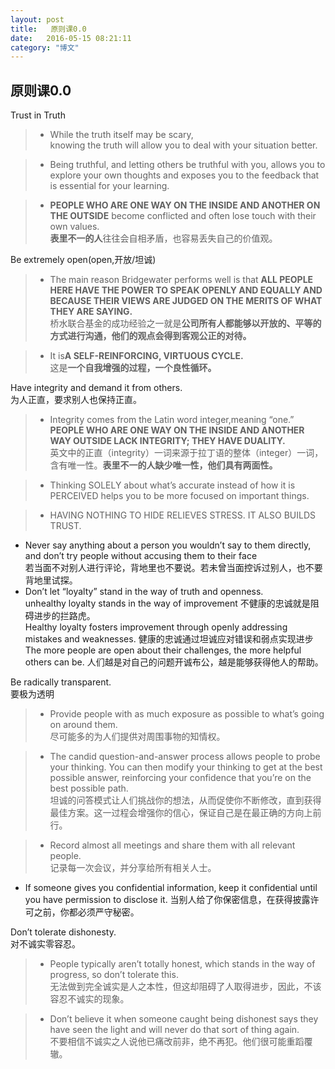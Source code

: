 ```yaml
---
layout: post
title:   原则课0.0
date:   2016-05-15 08:21:11
category: "博文"
---
```

## 原则课0.0

Trust in Truth   

>* While the truth itself may be scary,  
knowing the truth will allow you to deal with your situation better.  

>* Being truthful, and letting others be truthful with you, allows you to explore your own thoughts and exposes you to the feedback that is essential for your learning.  

>* **PEOPLE WHO ARE ONE WAY ON THE INSIDE AND ANOTHER ON THE OUTSIDE** become conflicted and often lose touch with their own values.  
**表里不一的人**往往会自相矛盾，也容易丢失自己的价值观。

Be extremely open(open,开放/坦诚)  

>* The main reason Bridgewater performs well is that **ALL PEOPLE HERE HAVE THE POWER TO SPEAK OPENLY AND EQUALLY AND BECAUSE THEIR VIEWS ARE JUDGED ON THE MERITS OF WHAT THEY ARE SAYING.**  
桥水联合基金的成功经验之一就是**公司所有人都能够以开放的、平等的方式进行沟通，他们的观点会得到客观公正的对待。**  

>*  It is**A SELF-REINFORCING, VIRTUOUS CYCLE.**  
这是**一个自我增强的过程，一个良性循环。**

Have integrity and demand it from others.  
为人正直，要求别人也保持正直。

>* Integrity comes from the Latin word integer,meaning “one.” **PEOPLE WHO ARE ONE WAY ON THE INSIDE AND ANOTHER WAY OUTSIDE LACK INTEGRITY; THEY HAVE DUALITY.**   
英文中的正直（integrity）一词来源于拉丁语的整体（integer）一词，含有唯一性。**表里不一的人缺少唯一性，他们具有两面性。**

>* Thinking SOLELY about what’s accurate instead of how it is PERCEIVED helps you to be more focused on important things. 

>* HAVING NOTHING TO HIDE RELIEVES STRESS. IT ALSO BUILDS TRUST.
  * Never say anything about a person you wouldn’t say to them directly, and don’t try people without accusing them to their face  
   若当面不对别人进行评论，背地里也不要说。若未曾当面控诉过别人，也不要背地里试探。  
  * Don’t let “loyalty” stand in the way of truth and openness.  
    unhealthy loyalty stands in the way of improvement 不健康的忠诚就是阻碍进步的拦路虎。   
    Healthy loyalty fosters improvement through openly addressing mistakes and weaknesses. 健康的忠诚通过坦诚应对错误和弱点实现进步  
    The more people are open about their challenges, the more helpful others can be.  人们越是对自己的问题开诚布公，越是能够获得他人的帮助。

Be radically transparent.  
要极为透明  

>* Provide people with as much exposure as possible to what’s going on around them.   
   尽可能多的为人们提供对周围事物的知情权。  

>* The candid question-and-answer process allows people to probe your thinking. You can then modify your thinking to get at the best possible answer, reinforcing your confidence that you’re on the best possible path.   
   坦诚的问答模式让人们挑战你的想法，从而促使你不断修改，直到获得最佳方案。这一过程会增强你的信心，保证自己是在最正确的方向上前行。

>* Record almost all meetings and share them with all relevant people.  
   记录每一次会议，并分享给所有相关人士。
   * If someone gives you confidential information, keep it confidential until you have permission to disclose it. 当别人给了你保密信息，在获得披露许可之前，你都必须严守秘密。

Don’t tolerate dishonesty.  
对不诚实零容忍。  

>* People typically aren’t totally honest, which stands in the way of progress, so don’t tolerate this.  
   无法做到完全诚实是人之本性，但这却阻碍了人取得进步，因此，不该容忍不诚实的现象。

>* Don’t believe it when someone caught being dishonest says they have seen the light and will never do that sort of thing again.  
   不要相信不诚实之人说他已痛改前非，绝不再犯。他们很可能重蹈覆辙。

